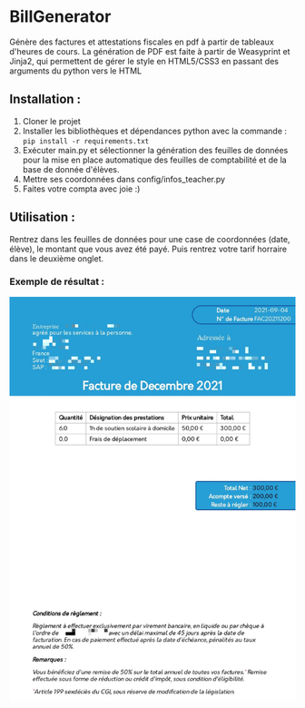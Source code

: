 # BillGenerator
Génère des factures et attestations fiscales en pdf à partir de tableaux d'heures de cours.
La génération de PDF est faite à partir de Weasyprint et Jinja2, qui permettent de gérer le style en HTML5/CSS3 en passant des arguments du python vers le HTML

## Installation : 
1. Cloner le projet
2. Installer les bibliothèques et dépendances python avec la commande :
`pip install -r requirements.txt`
3. Exécuter main.py et sélectionner la génération des feuilles de données pour la mise en place automatique des feuilles de comptabilité et de la base de donnée d'élèves.
4. Mettre ses coordonnées dans config/infos_teacher.py 
5. Faites votre compta avec joie :) 

## Utilisation : 
Rentrez dans les feuilles de données pour une case de coordonnées (date, élève), le montant que vous avez été payé.
Puis rentrez votre tarif horraire dans le deuxième onglet.

### Exemple de résultat : 
![alt text](templates/exemple_facture.jpg "exemple de facture générée")